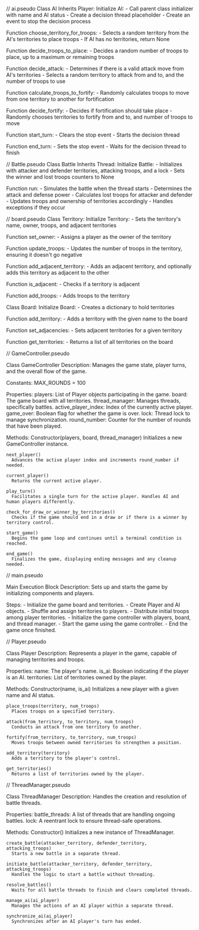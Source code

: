 
// ai.pseudo
Class AI Inherits Player:
  Initialize AI:
    - Call parent class initializer with name and AI status
    - Create a decision thread placeholder
    - Create an event to stop the decision process

  Function choose_territory_for_troops:
    - Selects a random territory from the AI's territories to place troops
    - If AI has no territories, return None

  Function decide_troops_to_place:
    - Decides a random number of troops to place, up to a maximum or remaining troops

  Function decide_attack:
    - Determines if there is a valid attack move from AI's territories
    - Selects a random territory to attack from and to, and the number of troops to use

  Function calculate_troops_to_fortify:
    - Randomly calculates troops to move from one territory to another for fortification

  Function decide_fortify:
    - Decides if fortification should take place
    - Randomly chooses territories to fortify from and to, and number of troops to move

  Function start_turn:
    - Clears the stop event
    - Starts the decision thread

  Function end_turn:
    - Sets the stop event
    - Waits for the decision thread to finish

// Battle.pseudo
Class Battle Inherits Thread:
  Initialize Battle:
    - Initializes with attacker and defender territories, attacking troops, and a lock
    - Sets the winner and lost troops counters to None

  Function run:
    - Simulates the battle when the thread starts
    - Determines the attack and defense power
    - Calculates lost troops for attacker and defender
    - Updates troops and ownership of territories accordingly
    - Handles exceptions if they occur

// board.pseudo
Class Territory:
  Initialize Territory:
    - Sets the territory's name, owner, troops, and adjacent territories

  Function set_owner:
    - Assigns a player as the owner of the territory

  Function update_troops:
    - Updates the number of troops in the territory, ensuring it doesn't go negative

  Function add_adjacent_territory:
    - Adds an adjacent territory, and optionally adds this territory as adjacent to the other

  Function is_adjacent:
    - Checks if a territory is adjacent

  Function add_troops:
    - Adds troops to the territory


Class Board:
  Initialize Board:
    - Creates a dictionary to hold territories

  Function add_territory:
    - Adds a territory with the given name to the board

  Function set_adjacencies:
    - Sets adjacent territories for a given territory

  Function get_territories:
    - Returns a list of all territories on the board


// GameController.pseudo

Class GameController
  Description: Manages the game state, player turns, and the overall flow of the game.

  Constants:
    MAX_ROUNDS = 100

  Properties:
    players: List of Player objects participating in the game.
    board: The game board with all territories.
    thread_manager: Manages threads, specifically battles.
    active_player_index: Index of the currently active player.
    game_over: Boolean flag for whether the game is over.
    lock: Thread lock to manage synchronization.
    round_number: Counter for the number of rounds that have been played.

  Methods:
    Constructor(players, board, thread_manager)
      Initializes a new GameController instance.

    next_player()
      Advances the active player index and increments round_number if needed.

    current_player()
      Returns the current active player.

    play_turn()
      Facilitates a single turn for the active player. Handles AI and human players differently.

    check_for_draw_or_winner_by_territories()
      Checks if the game should end in a draw or if there is a winner by territory control.

    start_game()
      Begins the game loop and continues until a terminal condition is reached.

    end_game()
      Finalizes the game, displaying ending messages and any cleanup needed.

// main.pseudo

Main Execution Block
  Description: Sets up and starts the game by initializing components and players.

  Steps:
    - Initialize the game board and territories.
    - Create Player and AI objects.
    - Shuffle and assign territories to players.
    - Distribute initial troops among player territories.
    - Initialize the game controller with players, board, and thread manager.
    - Start the game using the game controller.
    - End the game once finished.

// Player.pseudo

Class Player
  Description: Represents a player in the game, capable of managing territories and troops.

  Properties:
    name: The player's name.
    is_ai: Boolean indicating if the player is an AI.
    territories: List of territories owned by the player.

  Methods:
    Constructor(name, is_ai)
      Initializes a new player with a given name and AI status.

    place_troops(territory, num_troops)
      Places troops on a specified territory.

    attack(from_territory, to_territory, num_troops)
      Conducts an attack from one territory to another.

    fortify(from_territory, to_territory, num_troops)
      Moves troops between owned territories to strengthen a position.

    add_territory(territory)
      Adds a territory to the player's control.

    get_territories()
      Returns a list of territories owned by the player.

// ThreadManager.pseudo

Class ThreadManager
  Description: Handles the creation and resolution of battle threads.

  Properties:
    battle_threads: A list of threads that are handling ongoing battles.
    lock: A reentrant lock to ensure thread-safe operations.

  Methods:
    Constructor()
      Initializes a new instance of ThreadManager.

    create_battle(attacker_territory, defender_territory, attacking_troops)
      Starts a new battle in a separate thread.

    initiate_battle(attacker_territory, defender_territory, attacking_troops)
      Handles the logic to start a battle without threading.

    resolve_battles()
      Waits for all battle threads to finish and clears completed threads.

    manage_ai(ai_player)
      Manages the actions of an AI player within a separate thread.

    synchronize_ai(ai_player)
      Synchronizes after an AI player's turn has ended.
